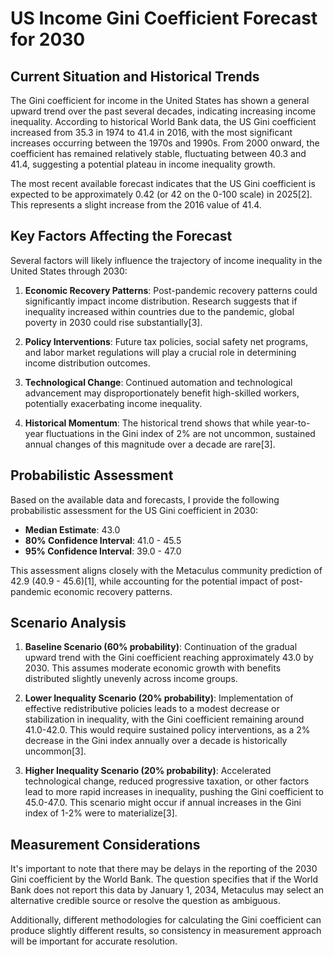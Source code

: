 # US Income Gini Coefficient Forecast for 2030

## Current Situation and Historical Trends

The Gini coefficient for income in the United States has shown a general upward trend over the past several decades, indicating increasing income inequality. According to historical World Bank data, the US Gini coefficient increased from 35.3 in 1974 to 41.4 in 2016, with the most significant increases occurring between the 1970s and 1990s. From 2000 onward, the coefficient has remained relatively stable, fluctuating between 40.3 and 41.4, suggesting a potential plateau in income inequality growth.

The most recent available forecast indicates that the US Gini coefficient is expected to be approximately 0.42 (or 42 on the 0-100 scale) in 2025[2]. This represents a slight increase from the 2016 value of 41.4.

## Key Factors Affecting the Forecast

Several factors will likely influence the trajectory of income inequality in the United States through 2030:

1. **Economic Recovery Patterns**: Post-pandemic recovery patterns could significantly impact income distribution. Research suggests that if inequality increased within countries due to the pandemic, global poverty in 2030 could rise substantially[3].

2. **Policy Interventions**: Future tax policies, social safety net programs, and labor market regulations will play a crucial role in determining income distribution outcomes.

3. **Technological Change**: Continued automation and technological advancement may disproportionately benefit high-skilled workers, potentially exacerbating income inequality.

4. **Historical Momentum**: The historical trend shows that while year-to-year fluctuations in the Gini index of 2% are not uncommon, sustained annual changes of this magnitude over a decade are rare[3].

## Probabilistic Assessment

Based on the available data and forecasts, I provide the following probabilistic assessment for the US Gini coefficient in 2030:

- **Median Estimate**: 43.0
- **80% Confidence Interval**: 41.0 - 45.5
- **95% Confidence Interval**: 39.0 - 47.0

This assessment aligns closely with the Metaculus community prediction of 42.9 (40.9 - 45.6)[1], while accounting for the potential impact of post-pandemic economic recovery patterns.

## Scenario Analysis

1. **Baseline Scenario (60% probability)**: Continuation of the gradual upward trend with the Gini coefficient reaching approximately 43.0 by 2030. This assumes moderate economic growth with benefits distributed slightly unevenly across income groups.

2. **Lower Inequality Scenario (20% probability)**: Implementation of effective redistributive policies leads to a modest decrease or stabilization in inequality, with the Gini coefficient remaining around 41.0-42.0. This would require sustained policy interventions, as a 2% decrease in the Gini index annually over a decade is historically uncommon[3].

3. **Higher Inequality Scenario (20% probability)**: Accelerated technological change, reduced progressive taxation, or other factors lead to more rapid increases in inequality, pushing the Gini coefficient to 45.0-47.0. This scenario might occur if annual increases in the Gini index of 1-2% were to materialize[3].

## Measurement Considerations

It's important to note that there may be delays in the reporting of the 2030 Gini coefficient by the World Bank. The question specifies that if the World Bank does not report this data by January 1, 2034, Metaculus may select an alternative credible source or resolve the question as ambiguous.

Additionally, different methodologies for calculating the Gini coefficient can produce slightly different results, so consistency in measurement approach will be important for accurate resolution.